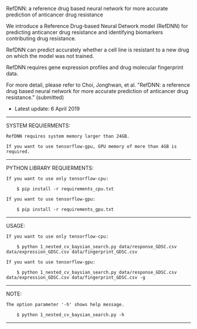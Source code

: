 RefDNN: a reference drug based neural network for more accurate prediction of anticancer drug resistance

We introduce a Reference Drug-based Neural Detwork model (RefDNN) for predicting anticancer drug resistance and identifying biomarkers contributing drug resistance.

RefDNN can predict accurately whether a cell line is resistant to a new drug on which the model was not trained.

RefDNN requires gene expression profiles and drug molecular fingerprint data.

For more detail, please refer to Choi, Jonghwan, et al. "RefDNN: a reference drug based neural network for more accurate prediction of anticancer drug resistance." (submitted)


* Latest update: 6 April 2019

--------------------------------------------------------------------------------------------
SYSTEM REQUIERMENTS: 

    RefDNN requires system memory larger than 24GB.
    
    If you want to use tensorflow-gpu, GPU memory of more than 4GB is required.


--------------------------------------------------------------------------------------------
PYTHON LIBRARY REQUIERMENTS:

    If you want to use only tensorflow-cpu:

        $ pip install -r requirements_cpu.txt
        
    If you want to use tensorflow-gpu:
    
        $ pip install -r requirements_gpu.txt
    
--------------------------------------------------------------------------------------------
USAGE: 

    If you want to use only tensorflow-cpu:

        $ python 1_nested_cv_baysian_search.py data/response_GDSC.csv data/expression_GDSC.csv data/fingerprint_GDSC.csv
        
    If you want to use tensorflow-gpu:
    
        $ python 1_nested_cv_baysian_search.py data/response_GDSC.csv data/expression_GDSC.csv data/fingerprint_GDSC.csv -g
    

--------------------------------------------------------------------------------------------
NOTE:

    The option parameter '-h' shows help message.
    
        $ python 1_nested_cv_baysian_search.py -h
    
    
--------------------------------------------------------------------------------------------
